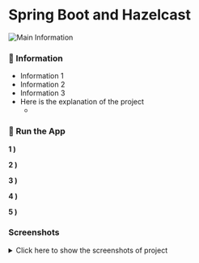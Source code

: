 # Spring Boot and Hazelcast

<img src="" alt="Main Information" width="800" height="300">

### 📖 Information

<ul style="list-style-type:disc">
  <li>Information 1</li>
  <li>Information 2</li>
  <li>Information 3</li>
  <li>Here is the explanation of the project
      <ul>
        <li></li>
      </ul>
  </li>
</ul>

### 🔨 Run the App

<b>1 )</b> 

<b>2 )</b> 

<b>3 )</b> 

<b>4 )</b> 

<b>5 )</b>


### Screenshots

<details>
<summary>Click here to show the screenshots of project</summary>
    <p> Figure 1 </p>
    <img src ="screenshots/1.PNG">
    <p> Figure 2 </p>
    <img src ="screenshots/2.PNG">
    <p> Figure 3 </p>
    <img src ="screenshots/3.PNG">
    <p> Figure 4 </p>
    <img src ="screenshots/4.PNG">
    <p> Figure 5 </p>
    <img src ="screenshots/5.PNG">
    <p> Figure 6 </p>
    <img src ="screenshots/6.PNG">
</details>